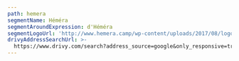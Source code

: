 ```yaml
---
path: hemera
segmentName: Héméra
segmentAroundExpression: d'Héméra
segmentLogoUrl: 'http://www.hemera.camp/wp-content/uploads/2017/08/logo-texte-blanc.svg'
drivyAddressSearchUrl: >-
  https://www.drivy.com/search?address_source=google&only_responsive=true&country_scope=FR&latitude=44.8491265&longitude=-0.584034200000019&page=1&address=130+Rue+Fondaud%C3%A8ge%2C+Bordeaux%2C+France&city_display_name=Bordeaux
---
```



